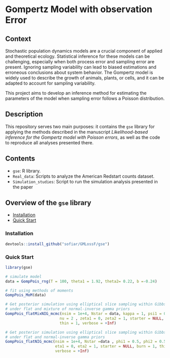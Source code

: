 # Gompertz Model with observation Error 

## Context 
Stochastic population dynamics models are a crucial component of applied and theoretical ecology. Statistical inference for these models can be challenging, especially when both process error and sampling error are present. Ignoring sampling variability can lead to biased estimations and erroneous conclusions about system behavior. The Gompertz model is widely used to describe the growth of animals, plants, or cells, and it can be adapted to account for sampling variability.

This project aims to develop an inference method for estimating the parameters of the model when sampling error follows a Poisson distribution.

## Description

This repository serves two main purposes: it contains the `gse` library for applying the methods described in the manuscript *Likelihood-based inference for the Gompertz model with Poisson errors*, as well as the code to reproduce all analyses presented there. 


## Contents 
* `gse`: R library. 
* `Real_data`: Scripts to analyze the American Redstart counts dataset.
* `Simulation_studies`: Script to run the simulation analysis presented in the paper 


## Overview of the `gse` library 
- [Installation](#installation)
- [Quick Start](#quick-start)

### **Installation**

```r
devtools::install_github("sofiar/GMLossF/gse")
```

### **Quick Start**
```r
library(gse)

# simulate model 
data = GompPois_rng(T = 100, theta1 = 1.92, theta2= 0.22, b =-0.24)

# fit using methods of moments
GompPois_MoM(data)

# Get posterior simulation using elliptical slice sampling within Gibbs
# under flat and mixture of normal-inverse gamma priors
GompPois_flatMixNIG_mcmc(nsim = 1e+4, Nstar = data, kappa = 1, psi1 = 0.5, psi2 =0.5 , 
                        nu = 2 , zeta1 = 0, zeta2 = 1, starter = NULL, burn = 1,
                        thin = 1, verbose = +Inf)

# Get posterior simulation using elliptical slice sampling within Gibbs 
# under flat and normal-inverse gamma priors
GompPois_flatNIG_mcmc(nsim = 1e+4, Nstar =data , phi1 = 0.5, phi2 = 0.5, 
                      eta1 = 0, eta2 = 1, starter = NULL, burn = 1, thin = 1,
                      verbose = +Inf)


```